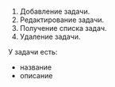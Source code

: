 1. Добавление задачи.
2. Редактирование задачи.
3. Получение списка задач.
4. Удаление задачи.

У задачи есть:
 - название
 - описание
